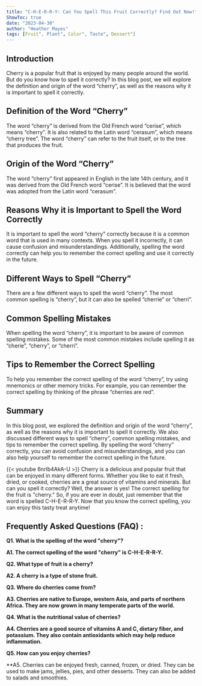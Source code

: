 ```yaml
---
title: "C-H-E-R-R-Y: Can You Spell This Fruit Correctly? Find Out Now!"
ShowToc: true 
date: "2023-04-30"
author: "Heather Mayes" 
tags: [Fruit", Plant", Color", Taste", Dessert"]
---
```

## Introduction

Cherry is a popular fruit that is enjoyed by many people around the world. But do you know how to spell it correctly? In this blog post, we will explore the definition and origin of the word “cherry”, as well as the reasons why it is important to spell it correctly.

## Definition of the Word “Cherry”

The word “cherry” is derived from the Old French word “cerise”, which means “cherry”. It is also related to the Latin word “cerasum”, which means “cherry tree”. The word “cherry” can refer to the fruit itself, or to the tree that produces the fruit.

## Origin of the Word “Cherry”

The word “cherry” first appeared in English in the late 14th century, and it was derived from the Old French word “cerise”. It is believed that the word was adopted from the Latin word “cerasum”.

## Reasons Why it is Important to Spell the Word Correctly

It is important to spell the word “cherry” correctly because it is a common word that is used in many contexts. When you spell it incorrectly, it can cause confusion and misunderstandings. Additionally, spelling the word correctly can help you to remember the correct spelling and use it correctly in the future.

## Different Ways to Spell “Cherry”

There are a few different ways to spell the word “cherry”. The most common spelling is “cherry”, but it can also be spelled “cherrie” or “cherri”.

## Common Spelling Mistakes

When spelling the word “cherry”, it is important to be aware of common spelling mistakes. Some of the most common mistakes include spelling it as “cherie”, “cherry”, or “cherri”.

## Tips to Remember the Correct Spelling

To help you remember the correct spelling of the word “cherry”, try using mnemonics or other memory tricks. For example, you can remember the correct spelling by thinking of the phrase “cherries are red”.

## Summary

In this blog post, we explored the definition and origin of the word “cherry”, as well as the reasons why it is important to spell it correctly. We also discussed different ways to spell “cherry”, common spelling mistakes, and tips to remember the correct spelling. By spelling the word “cherry” correctly, you can avoid confusion and misunderstandings, and you can also help yourself to remember the correct spelling in the future.

{{< youtube 6nrIb4AkA-U >}} 
Cherry is a delicious and popular fruit that can be enjoyed in many different forms. Whether you like to eat it fresh, dried, or cooked, cherries are a great source of vitamins and minerals. But can you spell it correctly? Well, the answer is yes! The correct spelling for the fruit is "cherry." So, if you are ever in doubt, just remember that the word is spelled C-H-E-R-R-Y. Now that you know the correct spelling, you can enjoy this tasty treat anytime!

## Frequently Asked Questions (FAQ) :
**Q1. What is the spelling of the word "cherry"?**

**A1. The correct spelling of the word "cherry" is C-H-E-R-R-Y.**

**Q2. What type of fruit is a cherry?**

**A2. A cherry is a type of stone fruit.**

**Q3. Where do cherries come from?**

**A3. Cherries are native to Europe, western Asia, and parts of northern Africa. They are now grown in many temperate parts of the world.**

**Q4. What is the nutritional value of cherries?**

**A4. Cherries are a good source of vitamins A and C, dietary fiber, and potassium. They also contain antioxidants which may help reduce inflammation.**

**Q5. How can you enjoy cherries?**

**A5. Cherries can be enjoyed fresh, canned, frozen, or dried. They can be used to make jams, jellies, pies, and other desserts. They can also be added to salads and smoothies.





